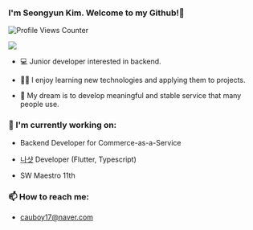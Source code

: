 ### I'm Seongyun Kim. Welcome to my Github!🤗

<p align="left">
  <img src="https://komarev.com/ghpvc/?username=SeongYunKim&color=417EEC" alt="Profile Views Counter"/>
</p>
<p align="left">
  <img src="https://github-readme-stats.vercel.app/api?username=SeongYunKim&hide=stars&count_private=true&show_icons=true&theme=dracula">
</p>

-  💻  Junior developer interested in backend.

-  🙆‍♂  I enjoy learning new technologies and applying them to projects.

-  🌈  My dream is to develop meaningful and stable service that many people use.

### 🔭 I'm currently working on:

- Backend Developer for Commerce-as-a-Service

- [나샷](https://play.google.com/store/apps/details?id=io.zero100) Developer (Flutter, Typescript)

- SW Maestro 11th

### 📫 How to reach me:

- cauboy17@naver.com

<!--
**SeongYunKim/SeongYunKim** is a ✨ _special_ ✨ repository because its `README.md` (this file) appears on your GitHub profile.

Here are some ideas to get you started:

- 🔭 I’m currently working on ...
- 🌱 I’m currently learning ...
- 👯 I’m looking to collaborate on ...
- 🤔 I’m looking for help with ...
- 💬 Ask me about ...
- 📫 How to reach me: ...
- 😄 Pronouns: ...
- ⚡ Fun fact: ...
-->
